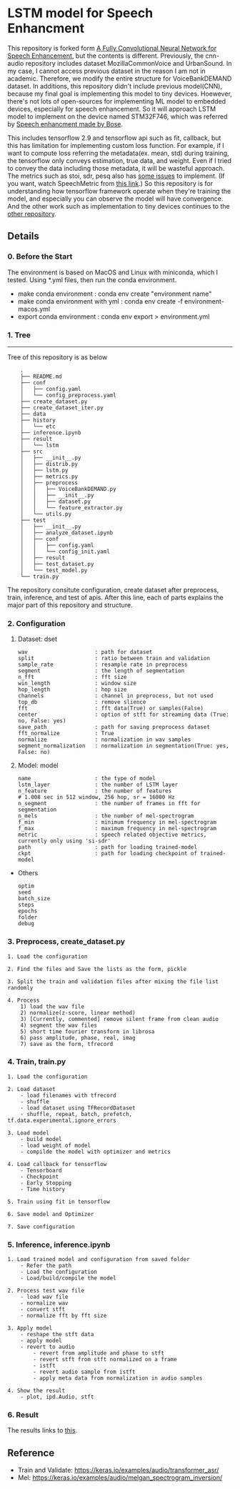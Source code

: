 # LSTM model for Speech Enhancment

This repository is forked form [A Fully Convolutional Neural Network for Speech Enhancement](https://github.com/EncoraDigital/SAB-cnn-audio-denoiser), but the contents is different.
Previously, the cnn-audio repository includes dataset MozillaCommonVoice and UrbanSound. In my case, I cannot access previous dataset in the reason I am not in academic. Therefore, we modify the entire structure for VoiceBankDEMAND dataset. In additions, this repository didn't include previous model(CNN), because my final goal is implementing this model to tiny devices. Hoewever, there's not lots of open-sources for implementing ML model to embedded devices, especially for speech enhancement. So it will approach LSTM model to implement on the device named STM32F746, which was referred by [Speech enhancment made by Bose](https://github.com/Bose/efficient-neural-speech-enhancement). 

This includes tensorflow 2.9 and tensorflow api such as fit, callback, but this has limitation for implementing custom loss function. For example, if I want to compute loss referring the metadata(ex. mean, std) during training, the tensorflow only conveys estimation, true data, and weight. Even if I tried to convey the data including those metadata, it will be wasteful approach. The metrics such as stoi, sdr, pesq also has [some issues](https://github.com/ooshyun/LSTM-speech-enhancment-voicebank/blob/master/src/lstm.py) to implement. (If you want, watch SpeechMetric from [this link](https://github.com/ooshyun/LSTM-speech-enhancment-voicebank/blob/master/src/lstm.py).) So this repository is for understanding how tensorflow framework operate when they're training the model, and especially you can observe the model will have convergence. And the other work such as implementation to tiny devices continues to the [other repository](https://github.com/ooshyun/TinyLSTM-for-speech-enhancement).

## Details
### 0. Before the Start
The environment is based on MacOS and Linux with miniconda, which I tested. Using *.yml files, then run the conda environment.

- make conda environment            : conda env create "environment name"
- make conda environment with yml   : conda env create -f environment-macos.yml
- export conda environment          : conda env export > environment.yml

### 1. Tree
---
Tree of this repository is as below
```
    .
    ├── README.md
    ├── conf
    │   ├── config.yaml
    │   └── config_preprocess.yaml
    ├── create_dataset.py
    ├── create_dataset_iter.py
    ├── data
    ├── history
    │   └── etc
    ├── inference.ipynb
    ├── result
    │   └── lstm
    ├── src
    │   ├── __init__.py
    │   ├── distrib.py
    │   ├── lstm.py
    │   ├── metrics.py
    │   ├── preprocess
    │   │   ├── VoiceBankDEMAND.py
    │   │   ├── __init__.py
    │   │   ├── dataset.py
    │   │   └── feature_extractor.py
    │   └── utils.py
    ├── test
    │   ├── __init__.py
    │   ├── analyze_dataset.ipynb
    │   ├── conf
    │   │   ├── config.yaml
    │   │   └── config_init.yaml
    │   ├── result
    │   ├── test_dataset.py
    │   └── test_model.py
    └── train.py 
```
The repository consitute configuration, create dataset after preprocess, train, inference, and test of apis. After this line, each of parts explains the major part of this repository and structure.

### 2. Configuration

1. Dataset: dset
    ```
    wav                     : path for dataset
    split                   : ratio between train and validation
    sample_rate             : resample rate in preprocess
    segment                 : the length of segmentation
    n_fft                   : fft size
    win_length              : window size
    hop_length              : hop size
    channels                : channel in preprocess, but not used
    top_db                  : remove slience
    fft                     : fft data(True) or samples(False)
    center                  : option of stft for streaming data (True: no, False: yes)
    save_path               : path for saving preprocess dataset
    fft_normalize           : True
    normalize               : normalization in wav samples
    segment_normalization   : normalization in segmentation(True: yes, False: no) 
    ```
2. Model: model
    ```
    name                    : the type of model 
    lstm_layer              : the number of LSTM layer
    n_feature               : the number of features
    # 1.008 sec in 512 window, 256 hop, sr = 16000 Hz
    n_segment               : the number of frames in fft for segmentation 
    n_mels                  : the number of mel-spectrogram
    f_min                   : minimum frequency in mel-spectrogram
    f_max                   : maximum frequency in mel-spectrogram
    metric                  : speech related objective metrics, currently only using 'si-sdr'
    path                    : path for loading trained-model
    ckpt                    : path for loading checkpoint of trained-model
    ```

- Others
    ```
    optim
    seed
    batch_size
    steps
    epochs
    folder
    debug
    ```

### 3. Preprocess, create_dataset.py
```
1. Load the configuration

2. Find the files and Save the lists as the form, pickle

3. Split the train and validation files after mixing the file list randomly

4. Process
    1) load the wav file
    2) normalize(z-score, linear method)
    3) [Currently, commented] remove silent frame from clean audio
    4) segment the wav files
    5) short time fourier transform in librosa
    6) pass amplitude, phase, real, imag
    7) save as the form, tfrecord
```

### 4. Train, train.py
```
1. Load the configuration

2. Load dataset
    - load filenames with tfrecord
    - shuffle
    - load dataset using TFRecordDataset
    - shuffle, repeat, batch, prefetch, tf.data.experimental.ignore_errors

3. Load model
    - build model
    - load weight of model
    - compilde the model with optimizer and metrics
    
4. Load callback for tensorflow
    - Tensorboard
    - Checkpoint
    - Early Stopping
    - Time history

5. Train using fit in tensorflow

6. Save model and Optimizer

7. Save configuration 
```

### 5. Inference, inference.ipynb
```
1. Load trained model and configuration from saved folder
    - Refer the path
    - Load the configuration
    - Load/build/compile the model

2. Process test wav file
    - load wav file
    - normalize wav
    - convert stft
    - normalize fft by fft size

3. Apply model
    - reshape the stft data
    - apply model
    - revert to audio
        - revert from amplitude and phase to stft
        - revert stft from stft normalized on a frame
        - istft
        - revert audio sample from istft
        - apply meta data from normalization in audio samples

4. Show the result
    - plot, ipd.Audio, stft
```

### 6. Result
The results links to [this](https://github.com/ooshyun/LSTM-speech-enhancment-voicebank/blob/dev/history/221122-1127/README.md).

## Reference
- Train and Validate: https://keras.io/examples/audio/transformer_asr/
- Mel: https://keras.io/examples/audio/melgan_spectrogram_inversion/
